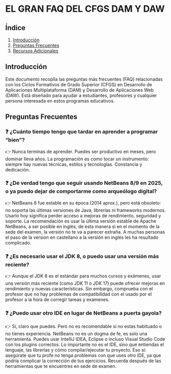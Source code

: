 # EL GRAN FAQ DEL CFGS DAM Y DAW

## Índice
1. [Introducción](#introducción)
2. [Preguntas Frecuentes](#preguntas-frecuentes)
3. [Recursos Adicionales](#recursos-adicionales)

## Introducción
Este documento recopila las preguntas más frecuentes (FAQ) relacionadas con los Ciclos Formativos de Grado Superior (CFGS) en Desarrollo de Aplicaciones Multiplataforma (DAM) y Desarrollo de Aplicaciones Web (DAW). Está diseñado para ayudar a estudiantes, profesores y cualquier persona interesada en estos programas educativos.

## Preguntas Frecuentes
### ❓ **¿Cuánto tiempo tengo que tardar en aprender a programar “bien”?**
👉 Nunca terminas de aprender. Puedes ser productivo en meses, pero dominar lleva años. La programación es como tocar un instrumento: siempre hay nuevas técnicas, estilos y tecnologías. Constancia y dedicación.

### ❓ **¿De verdad tengo que seguir usando NetBeans 8/9 en 2025, o ya puedo dejar de comportarme como arqueólogo digital?**
👉 NetBeans 8 fue estable en su época (2014 aprox.), pero está obsoleto: no soporta las últimas versiones de Java, librerías ni frameworks modernos. Usarlo hoy significa perder acceso a mejoras de rendimiento, seguridad y soporte.
La recomendación es usar la última versión estable de Apache NetBeans, a ser posible en inglés, de esta manera si en el momento de la sede del examen, la versión no te va a parecer extraña. A muchas personas el paso de la version en castellano a la versión en inglés les ha resultado complicado.

### ❓ **¿Es necesario usar el JDK 8, o puedo usar una versión más reciente?**
👉 Aunque el JDK 8 es el estándar para muchos cursos y exámenes, usar una versión más reciente (como JDK 11 o JDK 17) puede ofrecer mejoras en rendimiento y nuevas características. Sin embargo, comprueba con el profesor que no hay problemas de compatibilidad con el usado por el profesor a la hora de corregir tareas y examenes.

### ❓ **¿Puedo usar otro IDE en lugar de NetBeans a puerta gayola?**
👉 Sí, claro que puedes. Pero no es recomendable si no estas habituado o no tienes experiencia. NetBeans no es un dogma de fe, es solo una herramienta. Puedes usar IntelliJ IDEA, Eclipse o incluso Visual Studio Code con los plugins correctos.
Lo importante no es el IDE, sino que entiendas el lenguaje, las librerías y cómo compilar/ejecutar tu proyecto.
Eso sí: asegúrate que tu profe no tenga problemas con que uses otro IDE, ya que podría complicar la corrección de tus ejercicios. Recuerda después de las herramientas que te encuentres en sede de examen.



